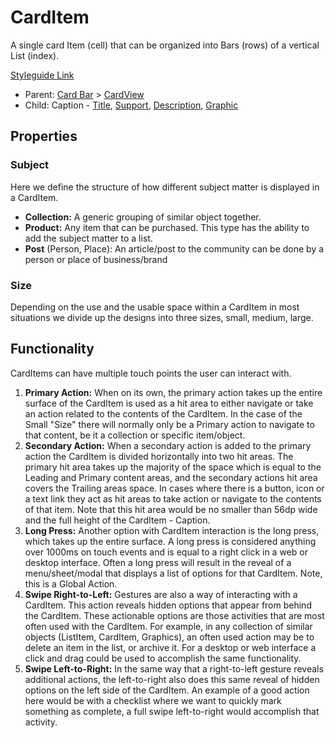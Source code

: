 # CardItem

A single card Item (cell) that can be organized into Bars (rows) of a vertical List (index).

[Styleguide Link](https://zpl.io/VQy7E3x)

* Parent: [Card Bar](card-bar.md) > [CardView](./)
* Child: Caption - [Title](../../overview/caption/cap-title.md), [Support](../../overview/caption/cap-support.md), [Description](../../overview/caption/cap-descript.md), [Graphic](../../overview/graphic/)

## Properties

### Subject

Here we define the structure of how different subject matter is displayed in a CardItem.

* **Collection:** A generic grouping of similar object together.
* **Product:** Any item that can be purchased. This type has the ability to add the subject matter to a list.
* **Post** (Person, Place): An article/post to the community can be done by a person or place of business/brand

### Size

Depending on the use and the usable space within a CardItem in most situations we divide up the designs into three sizes, small, medium, large.

## Functionality

CardItems can have multiple touch points the user can interact with.

1. **Primary Action:** When on its own, the primary action takes up the entire surface of the CardItem is used as a hit area to either navigate or take an action related to the contents of the CardItem. In the case of the Small "Size" there will normally only be a Primary action to navigate to that content, be it a collection or specific item/object.
2. **Secondary Action:** When a secondary action is added to the primary action the CardItem is divided horizontally into two hit areas. The primary hit area takes up the majority of the space which is equal to the Leading and Primary content areas, and the secondary actions hit area covers the Trailing areas space. In cases where there is a button, icon or a text link they act as hit areas to take action or navigate to the contents of that item. Note that this hit area would be no smaller than 56dp wide and the full height of the CardItem - Caption.
3. **Long Press:** Another option with CardItem interaction is the long press, which takes up the entire surface. A long press is considered anything over 1000ms on touch events and is equal to a right click in a web or desktop interface. Often a long press will result in the reveal of a menu/sheet/modal that displays a list of options for that CardItem. Note, this is a Global Action.
4. **Swipe Right-to-Left:** Gestures are also a way of interacting with a CardItem. This action reveals hidden options that appear from behind the CardItem. These actionable options are those activities that are most often used with the CardItem. For example, in any collection of similar objects (ListItem, CardItem, Graphics), an often used action may be to delete an item in the list, or archive it. For a desktop or web interface a click and drag could be used to accomplish the same functionality.
5. **Swipe Left-to-Right:** In the same way that a right-to-left gesture reveals additional actions, the left-to-right also does this same reveal of hidden options on the left side of the CardItem. An example of a good action here would be with a checklist where we want to quickly mark something as complete, a full swipe left-to-right would accomplish that activity.
